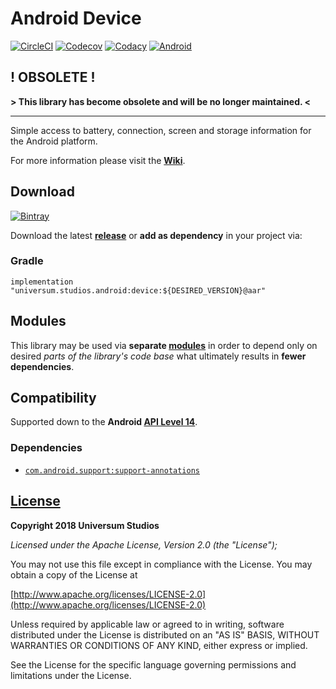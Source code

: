 Android Device
===============

[![CircleCI](https://circleci.com/gh/universum-studios/android_device.svg?style=shield)](https://circleci.com/gh/universum-studios/android_device)
[![Codecov](https://codecov.io/gh/universum-studios/android_device/branch/master/graph/badge.svg)](https://codecov.io/gh/universum-studios/android_device)
[![Codacy](https://api.codacy.com/project/badge/Grade/a9cb0ea55486495ebfeb83432934d07d)](https://www.codacy.com/app/universum-studios/android_device?utm_source=github.com&amp;utm_medium=referral&amp;utm_content=universum-studios/android_device&amp;utm_campaign=Badge_Grade)
[![Android](https://img.shields.io/badge/android-8.1-blue.svg)](https://developer.android.com/about/versions/oreo/android-8.1.html)

## ! OBSOLETE ! ##

**> This library has become obsolete and will be no longer maintained. <**

---

Simple access to battery, connection, screen and storage information for the Android platform.

For more information please visit the **[Wiki](https://github.com/universum-studios/android_device/wiki)**.

## Download ##
[![Bintray](https://api.bintray.com/packages/universum-studios/android/universum.studios.android%3Adevice/images/download.svg)](https://bintray.com/universum-studios/android/universum.studios.android%3Adevice/_latestVersion)

Download the latest **[release](https://github.com/universum-studios/android_device/releases "Releases page")** or **add as dependency** in your project via:

### Gradle ###

    implementation "universum.studios.android:device:${DESIRED_VERSION}@aar"

## Modules ##

This library may be used via **separate [modules](https://github.com/universum-studios/android_device/blob/master/MODULES.md)**
in order to depend only on desired _parts of the library's code base_ what ultimately results in **fewer dependencies**.

## Compatibility ##

Supported down to the **Android [API Level 14](http://developer.android.com/about/versions/android-4.0.html "See API highlights")**.

### Dependencies ###

- [`com.android.support:support-annotations`](https://developer.android.com/topic/libraries/support-library/packages.html#annotations)

## [License](https://github.com/universum-studios/android_device/blob/master/LICENSE.md) ##

**Copyright 2018 Universum Studios**

_Licensed under the Apache License, Version 2.0 (the "License");_

You may not use this file except in compliance with the License. You may obtain a copy of the License at

[http://www.apache.org/licenses/LICENSE-2.0](http://www.apache.org/licenses/LICENSE-2.0)

Unless required by applicable law or agreed to in writing, software distributed under the License
is distributed on an "AS IS" BASIS, WITHOUT WARRANTIES OR CONDITIONS OF ANY KIND, either express
or implied.
     
See the License for the specific language governing permissions and limitations under the License.